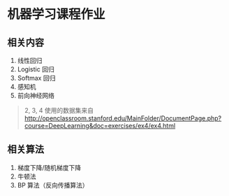 # 机器学习课程作业

## 相关内容

1. 线性回归
2. Logistic 回归
3. Softmax 回归
4. 感知机
5. 前向神经网络

> 2, 3, 4 使用的数据集来自 http://openclassroom.stanford.edu/MainFolder/DocumentPage.php?course=DeepLearning&doc=exercises/ex4/ex4.html



## 相关算法

1. 梯度下降/随机梯度下降
2. 牛顿法
3. BP 算法（反向传播算法）